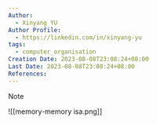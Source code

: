 ```yaml
---
Author:
  - Xinyang YU
Author Profile:
  - https://linkedin.com/in/xinyang-yu
tags:
  - computer_organisation
Creation Date: 2023-08-08T23:08:24+08:00
Last Date: 2023-08-08T23:08:24+08:00
References:
---
```

>[!note]
>![[memory-memory isa.png]]
